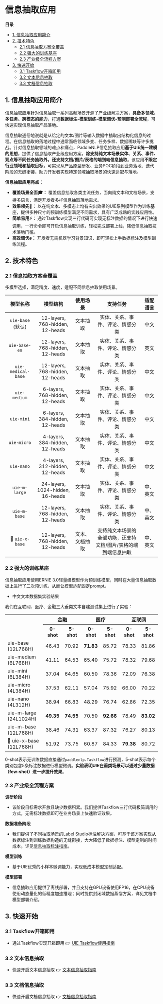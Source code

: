 # 信息抽取应用

**目录**
- [1. 信息抽取应用简介](#1)
- [2. 技术特色](#2)
  - [2.1 信息抽取方案全覆盖](#21)
  - [2.2 强大的训练基座](#22)
  - [2.3 产业级全流程方案](#23)
- [3. 快速开始](#快速开始)
  - [3.1 Taskflow开箱即用](#31)
  - [3.2 文本信息抽取](#32)
  - [3.3 文档信息抽取](#33)

<a name="1"></a>

## 1. 信息抽取应用简介

信息抽取应用针对信息抽取一系列高频场景开源了产业级解决方案，**具备多领域、多任务、跨模态的能力**，打通**数据标注-模型训练-模型调优-预测部署全流程**，可快速实现信息抽取产品落地。

信息抽取通俗地说就是从给定的文本/图片等输入数据中抽取出结构化信息的过程。在信息抽取的落地过程中通常面临领域多变、任务多样、数据稀缺等许多挑战。针对信息抽取领域的难点和痛点，PaddleNLP信息抽取应用**基于UIE统一建模的思想**，提供了信息抽取产业级应用方案，**除支持纯文本场景实体、关系、事件、观点等不同任务抽取外，还支持文档/图片/表格的端到端信息抽取**。该应用**不限定行业领域和抽取目标**，可实现从产品原型研发、业务POC阶段到业务落地、迭代阶段的无缝衔接，助力开发者实现特定领域抽取场景的快速适配与落地。


**信息抽取应用亮点：**

- **覆盖场景全面🎓：** 覆盖信息抽取各类主流任务，面向纯文本和文档场景，支持多语言，满足开发者多样信息抽取落地需求。
- **效果领先🏃：** 以在纯文本、多模态上均有突出效果的UIE系列模型作为训练基座，提供多种尺寸的预训练模型满足不同需求，具有广泛成熟的实践应用性。
- **简单易用⚡：** 通过Taskflow实现三行代码可实现无标注数据的情况下进行快速调用，一行命令即可开启信息抽取训练，轻松完成部署上线，降低信息抽取技术落地门槛。
- **高效调优✊：** 开发者无需机器学习背景知识，即可轻松上手数据标注及模型训练流程。

<a name="2"></a>

## 2. 技术特色

<a name="21"></a>

### 2.1 信息抽取方案全覆盖

多模型选择，满足精度、速度，适配不同信息抽取使用场景。

  | 模型名称 |  模型结构  | 使用场景 | 支持任务 | 适配语言 |
  | :---: | :--------: | :--------: | :--------: | :--------: |
  | `uie-base` (默认)| 12-layers, 768-hidden, 12-heads | 文本抽取 | 实体、关系、事件、评论、情感分类 | 中文 |
  | `uie-base-en` | 12-layers, 768-hidden, 12-heads | 文本抽取 | 实体、关系、事件、评论、情感分类 | 英文 |
  | `uie-medical-base` | 12-layers, 768-hidden, 12-heads | 文本抽取 | 实体、关系、事件、评论、情感分类 | 中文 |
  | `uie-medium`| 6-layers, 768-hidden, 12-heads | 文本抽取 | 实体、关系、事件、评论、情感分类 | 中文 |
  | `uie-mini`| 6-layers, 384-hidden, 12-heads | 文本抽取 | 实体、关系、事件、评论、情感分类 | 中文 |
  | `uie-micro`| 4-layers, 384-hidden, 12-heads | 文本抽取 | 实体、关系、事件、评论、情感分类 | 中文 |
  | `uie-nano`| 4-layers, 312-hidden, 12-heads | 文本抽取 | 实体、关系、事件、评论、情感分类 | 中文 |
  | `uie-m-large`| 24-layers, 1024-hidden, 16-heads | 文本抽取 | 实体、关系、事件、评论、情感分类 | 中、英文 |
  | `uie-m-base`| 12-layers, 768-hidden, 12-heads | 文本抽取 | 实体、关系、事件、评论、情感分类 | 中、英文 |
  | 🧾  `uie-x-base`| 12-layers, 768-hidden, 12-heads | 文本、文档抽取 | 支持纯文本场景的全部功能，还支持文档/图片/表格的端到端信息抽取 | 中、英文 |


<a name="22"></a>

### 2.2 强大的训练基座

信息抽取应用使用ERNIE 3.0轻量级模型作为预训练模型，同时在大量信息抽取数据上进行了二次预训练，从而让模型适配固定prompt。

- 中文文本数据集实验结果

我们在互联网、医疗、金融三大垂类文本自建测试集上进行了实验：

<table>
<tr><th row_span='2'><th colspan='2'>金融<th colspan='2'>医疗<th colspan='2'>互联网
<tr><td><th>0-shot<th>5-shot<th>0-shot<th>5-shot<th>0-shot<th>5-shot
<tr><td>uie-base (12L768H)<td>46.43<td>70.92<td><b>71.83</b><td>85.72<td>78.33<td>81.86
<tr><td>uie-medium (6L768H)<td>41.11<td>64.53<td>65.40<td>75.72<td>78.32<td>79.68
<tr><td>uie-mini (6L384H)<td>37.04<td>64.65<td>60.50<td>78.36<td>72.09<td>76.38
<tr><td>uie-micro (4L384H)<td>37.53<td>62.11<td>57.04<td>75.92<td>66.00<td>70.22
<tr><td>uie-nano (4L312H)<td>38.94<td>66.83<td>48.29<td>76.74<td>62.86<td>72.35
<tr><td>uie-m-large (24L1024H)<td><b>49.35</b><td><b>74.55</b><td>70.50<td><b>92.66</b><td>78.49<td><b>83.02</b>
<tr><td>uie-m-base (12L768H)<td>38.46<td>74.31<td>63.37<td>87.32<td>76.27<td>80.13
<tr><td>🧾 uie-x-base (12L768H)<td>51.92<td>73.75<td>60.87<td>84.33<td><b>79.38</b><td>80.72
</table>

0-shot表示无训练数据直接通过```paddlenlp.Taskflow```进行预测，5-shot表示每个类别包含5条标注数据进行模型微调。**实验表明UIE在垂类场景可以通过少量数据（few-shot）进一步提升效果**。


<a name="23"></a>

### 2.3 产业级全流程方案

**调研阶段**

- 该阶段目标需求开放且缺少数据积累。我们提供Taskflow三行代码极简调用的方式，无需标注数据即可在业务场景上快速验证效果。

**数据准备阶段**

- 我们提供了不同抽取场景的Label Studio标注解决方案，可基于该方案实现从数据标注到训练数据构造的无缝衔接，大大降低了数据标注、模型定制的时间成本。详见[信息抽取标注指南](./label_studio.md)。

**模型训练**

- 基于UIE优秀的小样本微调能力，实现低成本模型定制适配。

**模型部署**

- 信息抽取应用提供了离线部署，并且支持在GPU设备使用FP16，在CPU设备使用动态量化的低精度加速推理；同时提供封闭域数据蒸馏方案，详见文档中模型部署介绍。

<a name="3"></a>

## 3. 快速开始

<a name="31"></a>

### 3.1 Taskflow开箱即用

- 通过Taskflow实现开箱即用 👉 [UIE Taskflow使用指南](./taskflow.md)

<a name="32"></a>

### 3.2 文本信息抽取

- 快速开启文本信息抽取 👉 [文本信息抽取指南](https://github.com/PaddlePaddle/PaddleNLP/tree/develop/applications/information_extraction/text#readme)

<a name="33"></a>

### 3.3 文档信息抽取

- 快速开启文档信息抽取 👉 [文档信息抽取指南](https://github.com/PaddlePaddle/PaddleNLP/tree/develop/applications/information_extraction/document#readme)
